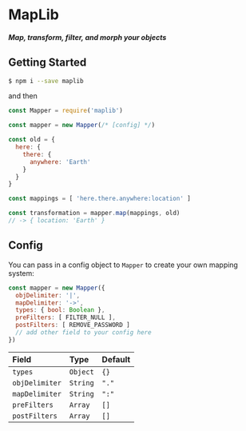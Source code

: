 # MapLib
##### Map, transform, filter, and morph your objects

## Getting Started
```bash
$ npm i --save maplib
```
and then
```javascript
const Mapper = require('maplib')

const mapper = new Mapper(/* [config] */)

const old = {
  here: {
    there: {
      anywhere: 'Earth'
    }
  }
}

const mappings = [ 'here.there.anywhere:location' ]

const transformation = mapper.map(mappings, old)
// -> { location: 'Earth' }
```

## Config
You can pass in a config object to `Mapper` to create your own mapping system:
```javascript
const mapper = new Mapper({
  objDelimiter: '|',
  mapDelimiter: '->',
  types: { bool: Boolean },
  preFilters: [ FILTER_NULL ],
  postFilters: [ REMOVE_PASSWORD ]
  // add other field to your config here
})
```

| Field          | Type           | Default        |
| :------------- | :------------- | :------------- |
| `types`        | `Object`       | `{}`           |
| `objDelimiter` | `String`       | `"."`          |
| `mapDelimiter` | `String`       | `":"`          |
| `preFilters`   | `Array`        | `[]`           |
| `postFilters`  | `Array`        | `[]`           |
